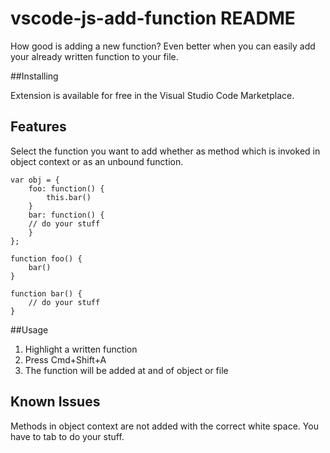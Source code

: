 # vscode-js-add-function README

How good is adding a new function? 
Even better when you can easily add your already written function to your file.

##Installing

Extension is available for free in the Visual Studio Code Marketplace.

## Features

Select the function you want to add whether as method which is invoked in object context or as an unbound function.

```
var obj = {
    foo: function() {
        this.bar()   
    }
    bar: function() {
    // do your stuff
    }
};
```

```
function foo() {
    bar()
}

function bar() {
    // do your stuff
}
```

##Usage

1. Highlight a written function
2. Press Cmd+Shift+A
3. The function will be added at and of object or file


## Known Issues

Methods in object context are not added with the correct white space. You have to tab to do your stuff.
